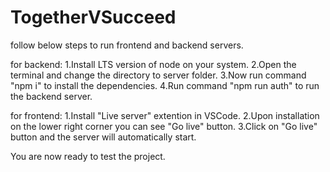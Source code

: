 # TogetherVSucceed

follow below steps to run frontend and backend servers.

for backend:
1.Install LTS version of node on your system.
2.Open the terminal and change the directory to server folder.
3.Now run command "npm i" to install the dependencies.
4.Run command "npm run auth" to run the backend server.

for frontend:
1.Install "Live server" extention in VSCode.
2.Upon installation on the lower right corner you can see "Go live" button.
3.Click on "Go live" button and the server will automatically start.

You are now ready to test the project.